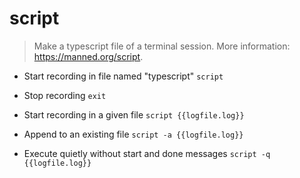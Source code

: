 # script
> Make a typescript file of a terminal session.
> More information: <https://manned.org/script>.

- Start recording in file named "typescript"
`script`

- Stop recording
`exit`

- Start recording in a given file
`script {{logfile.log}}`

- Append to an existing file
`script -a {{logfile.log}}`

- Execute quietly without start and done messages
`script -q {{logfile.log}}`
